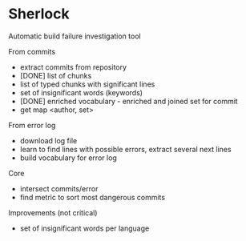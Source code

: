 # Sherlock
Automatic build failure investigation tool

From commits
- extract commits from repository
- [DONE] list of chunks
- list of typed chunks with significant lines
- set of insignificant words (keywords)
- [DONE] enriched vocabulary - enriched and joined set for commit
- get map <author, set<word>>

From error log
- download log file
- learn to find lines with possible errors, extract several next lines
- build vocabulary for error log

Core
- intersect commits/error
- find metric to sort most dangerous commits

Improvements (not critical)
- set of insignificant words per language